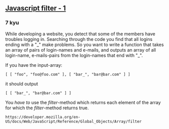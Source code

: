 <h2><a href=https://www.codewars.com/kata/525d9b1a037b7a9da7000905/train/javascript target="_blank">Javascript filter - 1</a></h2><h3>7 kyu</h3><p>While developing a website, you detect that some of the members have troubles logging in. Searching through the code you find that all logins ending with a "_" make problems. So you want to write a function that takes an array of pairs of login-names and e-mails, and outputs an array of all login-name, e-mails-pairs from the login-names that end with "_".</p><p>If you have the input-array:</p><pre><code>[ [ "foo", "foo@foo.com" ], [ "bar_", "bar@bar.com" ] ]</code></pre><p>it should output</p><pre><code>[ [ "bar_", "bar@bar.com" ] ]</code></pre><p>You <em>have to</em> use the <em>filter</em>-method which returns each element of the array for which the <em>filter</em>-method returns true.</p><pre><code class="language-javascript"><span class="cm-variable">https</span>:<span class="cm-comment">//developer.mozilla.org/en-US/docs/Web/JavaScript/Reference/Global_Objects/Array/filter</span></code></pre><pre style="display: none;"><code class="language-python"><span class="cm-variable">https</span>:<span class="cm-operator">/</span><span class="cm-operator">/</span><span class="cm-variable">docs</span>.<span class="cm-property">python</span>.<span class="cm-property">org</span><span class="cm-operator">/</span><span class="cm-number">3</span><span class="cm-operator">/</span><span class="cm-variable">library</span><span class="cm-operator">/</span><span class="cm-variable">functions</span>.<span class="cm-property">html</span><span class="cm-comment">#filter</span></code></pre>